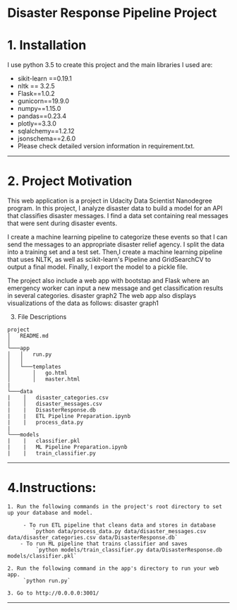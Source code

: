 # Disaster Response Pipeline Project

# 1. Installation
I use python 3.5 to create this project and the main libraries I used are:

- sikit-learn ==0.19.1
- nltk == 3.2.5
- Flask==1.0.2
- gunicorn==19.9.0
- numpy==1.15.0
- pandas==0.23.4
- plotly==3.3.0
- sqlalchemy==1.2.12
- jsonschema==2.6.0
- Please check detailed version information in requirement.txt.

---

# 2. Project Motivation
This web application is a project in Udacity Data Scientist Nanodegree program. In this project, I analyze disaster data to build a model for an API that classifies disaster messages. I find a data set containing real messages that were sent during disaster events.

I create a machine learning pipeline to categorize these events so that I can send the messages to an appropriate disaster relief agency. I split the data into a training set and a test set. Then,I create a machine learning pipeline that uses NLTK, as well as scikit-learn's Pipeline and GridSearchCV to output a final model. Finally, I export the model to a pickle file.

The project also include a web app with bootstap and Flask where an emergency worker can input a new message and get classification results in several categories. disaster graph2 The web app also displays visualizations of the data as follows: disaster graph1

3. File Descriptions
```
project
│   README.md  
│
└───app
│   │   run.py
│   │
│   └───templates
│       │   go.html
│       │   master.html
|
└───data
|    │   disaster_categories.csv
|    │   disaster_messages.csv
|    |   DisasterResponse.db
|    |   ETL Pipeline Preparation.ipynb
|    |   process_data.py
|
└───models
|    |   classifier.pkl
|    |   ML Pipeline Preparation.ipynb
|    |   train_classifier.py
```
---

# 4.Instructions:
    1. Run the following commands in the project's root directory to set up your database and model.

         - To run ETL pipeline that cleans data and stores in database
            `python data/process_data.py data/disaster_messages.csv data/disaster_categories.csv data/DisasterResponse.db`
        - To run ML pipeline that trains classifier and saves
             `python models/train_classifier.py data/DisasterResponse.db models/classifier.pkl`

    2. Run the following command in the app's directory to run your web app.
         `python run.py`

    3. Go to http://0.0.0.0:3001/

---